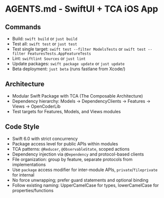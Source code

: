 # AGENTS.md - SwiftUI + TCA iOS App

## Commands
- Build: `swift build` or `just build`
- Test all: `swift test` or `just test`
- Test single target: `swift test --filter ModelsTests` or `swift test --filter FeaturesTests.AppFeatureTests`
- Lint: `swiftlint Sources` or `just lint`
- Update packages: `swift package update` or `just update`
- Beta deployment: `just beta` (runs fastlane from Xcode/)

## Architecture
- Modular Swift Package with TCA (The Composable Architecture)
- Dependency hierarchy: Models → DependencyClients → Features → Views → OpenCoderLib
- Test targets for Features, Models, and Views modules

## Code Style
- Swift 6.0 with strict concurrency
- Package access level for public APIs within modules
- TCA patterns: `@Reducer`, `@ObservableState`, scoped actions
- Dependency injection via `@Dependency` and protocol-based clients
- File organization: group by feature, separate protocols from implementations
- Use `package` access modifier for inter-module APIs, `private`/`fileprivate` for internal
- No force unwrapping; prefer guard statements and optional binding
- Follow existing naming: UpperCamelCase for types, lowerCamelCase for properties/functions